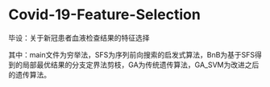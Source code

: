 # Covid-19-Feature-Selection
毕设：关于新冠患者血液检查结果的特征选择

其中：main文件为穷举法，SFS为序列前向搜索的启发式算法，BnB为基于SFS得到的局部最优结果的分支定界法剪枝，GA为传统遗传算法，GA_SVM为改进之后的遗传算法。
